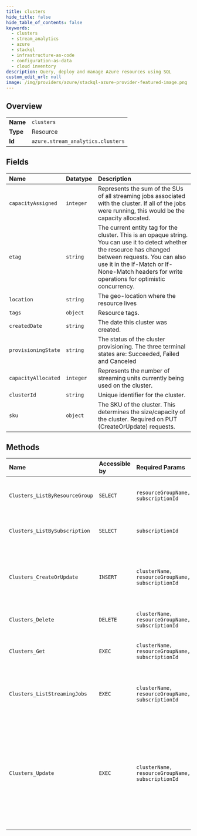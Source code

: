```yaml
---
title: clusters
hide_title: false
hide_table_of_contents: false
keywords:
  - clusters
  - stream_analytics
  - azure    
  - stackql
  - infrastructure-as-code
  - configuration-as-data
  - cloud inventory
description: Query, deploy and manage Azure resources using SQL
custom_edit_url: null
image: /img/providers/azure/stackql-azure-provider-featured-image.png
---
```

  
    

## Overview
<table><tbody>
<tr><td><b>Name</b></td><td><code>clusters</code></td></tr>
<tr><td><b>Type</b></td><td>Resource</td></tr>
<tr><td><b>Id</b></td><td><code>azure.stream_analytics.clusters</code></td></tr>
</tbody></table>

## Fields
| Name | Datatype | Description |
|:-----|:---------|:------------|
| `capacityAssigned` | `integer` | Represents the sum of the SUs of all streaming jobs associated with the cluster. If all of the jobs were running, this would be the capacity allocated. |
| `etag` | `string` | The current entity tag for the cluster. This is an opaque string. You can use it to detect whether the resource has changed between requests. You can also use it in the If-Match or If-None-Match headers for write operations for optimistic concurrency. |
| `location` | `string` | The geo-location where the resource lives |
| `tags` | `object` | Resource tags. |
| `createdDate` | `string` | The date this cluster was created. |
| `provisioningState` | `string` | The status of the cluster provisioning. The three terminal states are: Succeeded, Failed and Canceled |
| `capacityAllocated` | `integer` | Represents the number of streaming units currently being used on the cluster. |
| `clusterId` | `string` | Unique identifier for the cluster. |
| `sku` | `object` | The SKU of the cluster. This determines the size/capacity of the cluster. Required on PUT (CreateOrUpdate) requests. |
## Methods
| Name | Accessible by | Required Params | Description |
|:-----|:--------------|:----------------|:------------|
| `Clusters_ListByResourceGroup` | `SELECT` | `resourceGroupName, subscriptionId` | Lists all of the clusters in the given resource group. |
| `Clusters_ListBySubscription` | `SELECT` | `subscriptionId` | Lists all of the clusters in the given subscription. |
| `Clusters_CreateOrUpdate` | `INSERT` | `clusterName, resourceGroupName, subscriptionId` | Creates a Stream Analytics Cluster or replaces an already existing cluster. |
| `Clusters_Delete` | `DELETE` | `clusterName, resourceGroupName, subscriptionId` | Deletes the specified cluster. |
| `Clusters_Get` | `EXEC` | `clusterName, resourceGroupName, subscriptionId` | Gets information about the specified cluster. |
| `Clusters_ListStreamingJobs` | `EXEC` | `clusterName, resourceGroupName, subscriptionId` | Lists all of the streaming jobs in the given cluster. |
| `Clusters_Update` | `EXEC` | `clusterName, resourceGroupName, subscriptionId` | Updates an existing cluster. This can be used to partially update (ie. update one or two properties) a cluster without affecting the rest of the cluster definition. |

